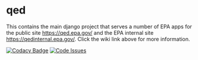 qed
============
This contains the main django project that serves a number of EPA apps for the public site https://qed.epa.gov/
and the EPA internal site https://qedinternal.epa.gov/. Click the wiki link above for more information.


[![Codacy Badge](https://api.codacy.com/project/badge/Grade/8da2b7009c0b4e3db24473c813b56005)](https://www.codacy.com/app/puruckertom/qed?utm_source=github.com&utm_medium=referral&utm_content=quanted/qed&utm_campaign=badger)
[![Code Issues](https://www.quantifiedcode.com/api/v1/project/d262843a493543e1ab99323f0d620f9d/badge.svg)](https://www.quantifiedcode.com/app/project/d262843a493543e1ab99323f0d620f9d)
